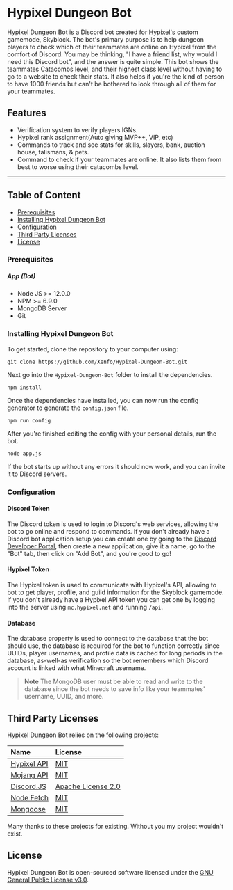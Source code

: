 Hypixel Dungeon Bot
=======================

Hypixel Dungeon Bot is a Discord bot created for [Hypixel's](https://hypixel.net/) custom gamemode, Skyblock. The bot's primary purpose is to help dungeon players to check which of their teammates are online on Hypixel from the comfort of Discord. You may be thinking, "I have a friend list, why would I need this Discord bot", and the answer is quite simple. This bot shows the teammates Catacombs level, and their highest class level without having to go to a website to check their stats. It also helps if you're the kind of person to have 1000 friends but can't be bothered to look through all of them for your teammates.

## Features

 * Verification system to verify players IGNs.
 * Hypixel rank assignment(Auto giving MVP++, VIP, etc)
 * Commands to track and see stats for skills, slayers, bank, auction house, talismans, & pets.
 * Command to check if your teammates are online. It also lists them from best to worse using their catacombs level.
 
<hr>

## Table of Content

 - [Prerequisites](#prerequisites)
 - [Installing Hypixel Dungeon Bot](#installing-hypixel-dungeon-bot)
 - [Configuration](#configuration)
 - [Third Party Licenses](#third-party-licenses)
 - [License](#license)
 
### Prerequisites

##### App (Bot)
 * Node JS >= 12.0.0
 * NPM >= 6.9.0
 * MongoDB Server
 * Git

### Installing Hypixel Dungeon Bot

To get started, clone the repository to your computer using:

    git clone https://github.com/Xenfo/Hypixel-Dungeon-Bot.git

Next go into the `Hypixel-Dungeon-Bot` folder to install the dependencies.

    npm install

Once the dependencies have installed, you can now run the config generator to generate the `config.json` file.

    npm run config

After you're finished editing the config with your personal details, run the bot.
    
    node app.js
    
If the bot starts up without any errors it should now work, and you can invite it to Discord servers.
    
### Configuration

#### Discord Token

The Discord token is used to login to Discord's web services, allowing the bot to go online and respond to commands. If you don't already have a Discord bot application setup you can create one by going to the [Discord Developer Portal](https://discord.com/developers/applications/me), then create a new application, give it a name, go to the "Bot" tab, then click on "Add Bot", and you're good to go!

#### Hypixel Token

The Hypixel token is used to communicate with Hypixel's API, allowing to bot to get player, profile, and guild information for the Skyblock gamemode. If you don't already have a Hypixel API token you can get one by logging into the server using `mc.hypixel.net` and running `/api`.

#### Database

The database property is used to connect to the database that the bot should use, the database is required for the bot to function correctly since UUIDs, player usernames, and profile data is cached for long periods in the database, as-well-as verification so the bot remembers which Discord account is linked with what Minecraft username.

> **Note** The MongoDB user must be able to read and write to the database since the bot needs to save info like your teammates' username, UUID, and more.

## Third Party Licenses

Hypixel Dungeon Bot relies on the following projects:

 Name | License  |
|:---|:---|
| [Hypixel API](https://github.com/HypixelDev/PublicAPI) | [MIT](https://github.com/HypixelDev/PublicAPI/blob/master/LICENSE) |
| [Mojang API](https://github.com/Electroid/mojang-api) | [MIT](https://github.com/Electroid/mojang-api/blob/master/LICENSE) |
| [Discord.JS](https://github.com/discordjs/discord.js) | [Apache License 2.0](https://github.com/discordjs/discord.js/blob/master/LICENSE) |
| [Node Fetch](https://github.com/node-fetch/node-fetch) | [MIT](https://github.com/node-fetch/node-fetch/blob/master/LICENSE.md) |
| [Mongoose](https://github.com/Automattic/mongoose) | [MIT](https://github.com/Automattic/mongoose/blob/master/LICENSE.md) |

Many thanks to these projects for existing. Without you my project wouldn't exist.

## License

Hypixel Dungeon Bot is open-sourced software licensed under the [GNU General Public License v3.0](http://www.gnu.org/licenses/gpl.html).
